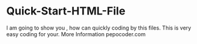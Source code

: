 # Quick-Start-HTML-File
I am going to show you , how can quickly coding by this files. This is very easy coding for your.
More Information pepocoder.com
